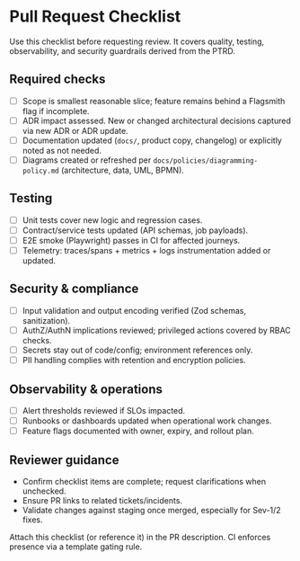# Pull Request Checklist

Use this checklist before requesting review. It covers quality, testing, observability, and security guardrails derived from the PTRD.

## Required checks

- [ ] Scope is smallest reasonable slice; feature remains behind a Flagsmith flag if incomplete.
- [ ] ADR impact assessed. New or changed architectural decisions captured via new ADR or ADR update.
- [ ] Documentation updated (`docs/`, product copy, changelog) or explicitly noted as not needed.
- [ ] Diagrams created or refreshed per `docs/policies/diagramming-policy.md` (architecture, data, UML, BPMN).

## Testing

- [ ] Unit tests cover new logic and regression cases.
- [ ] Contract/service tests updated (API schemas, job payloads).
- [ ] E2E smoke (Playwright) passes in CI for affected journeys.
- [ ] Telemetry: traces/spans + metrics + logs instrumentation added or updated.

## Security & compliance

- [ ] Input validation and output encoding verified (Zod schemas, sanitization).
- [ ] AuthZ/AuthN implications reviewed; privileged actions covered by RBAC checks.
- [ ] Secrets stay out of code/config; environment references only.
- [ ] PII handling complies with retention and encryption policies.

## Observability & operations

- [ ] Alert thresholds reviewed if SLOs impacted.
- [ ] Runbooks or dashboards updated when operational work changes.
- [ ] Feature flags documented with owner, expiry, and rollout plan.

## Reviewer guidance

- Confirm checklist items are complete; request clarifications when unchecked.
- Ensure PR links to related tickets/incidents.
- Validate changes against staging once merged, especially for Sev-1/2 fixes.

Attach this checklist (or reference it) in the PR description. CI enforces presence via a template gating rule.
